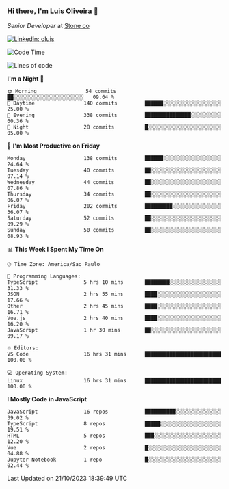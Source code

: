 ### Hi there, I'm Luis Oliveira 👋
*Senior Developer* at [Stone co](https://www.stone.com.br)  

[![Linkedin: oluis](https://img.shields.io/badge/-ooluis-blue?style=flat-square&logo=Linkedin&logoColor=white&link=https://www.linkedin.com/in/ooluis)](https://www.linkedin.com/in/ooluis/)

<!--START_SECTION:waka-->
![Code Time](http://img.shields.io/badge/Code%20Time-3%2C484%20hrs%203%20mins-blue)

![Lines of code](https://img.shields.io/badge/From%20Hello%20World%20I%27ve%20Written-340.9%20thousand%20lines%20of%20code-blue)

**I'm a Night 🦉** 

```text
🌞 Morning                54 commits          ██░░░░░░░░░░░░░░░░░░░░░░░   09.64 % 
🌆 Daytime                140 commits         ██████░░░░░░░░░░░░░░░░░░░   25.00 % 
🌃 Evening                338 commits         ███████████████░░░░░░░░░░   60.36 % 
🌙 Night                  28 commits          █░░░░░░░░░░░░░░░░░░░░░░░░   05.00 % 
```
📅 **I'm Most Productive on Friday** 

```text
Monday                   138 commits         ██████░░░░░░░░░░░░░░░░░░░   24.64 % 
Tuesday                  40 commits          ██░░░░░░░░░░░░░░░░░░░░░░░   07.14 % 
Wednesday                44 commits          ██░░░░░░░░░░░░░░░░░░░░░░░   07.86 % 
Thursday                 34 commits          ██░░░░░░░░░░░░░░░░░░░░░░░   06.07 % 
Friday                   202 commits         █████████░░░░░░░░░░░░░░░░   36.07 % 
Saturday                 52 commits          ██░░░░░░░░░░░░░░░░░░░░░░░   09.29 % 
Sunday                   50 commits          ██░░░░░░░░░░░░░░░░░░░░░░░   08.93 % 
```


📊 **This Week I Spent My Time On** 

```text
🕑︎ Time Zone: America/Sao_Paulo

💬 Programming Languages: 
TypeScript               5 hrs 10 mins       ████████░░░░░░░░░░░░░░░░░   31.33 % 
JSON                     2 hrs 55 mins       ████░░░░░░░░░░░░░░░░░░░░░   17.66 % 
Other                    2 hrs 45 mins       ████░░░░░░░░░░░░░░░░░░░░░   16.71 % 
Vue.js                   2 hrs 40 mins       ████░░░░░░░░░░░░░░░░░░░░░   16.20 % 
JavaScript               1 hr 30 mins        ██░░░░░░░░░░░░░░░░░░░░░░░   09.17 % 

🔥 Editors: 
VS Code                  16 hrs 31 mins      █████████████████████████   100.00 % 

💻 Operating System: 
Linux                    16 hrs 31 mins      █████████████████████████   100.00 % 
```

**I Mostly Code in JavaScript** 

```text
JavaScript               16 repos            ██████████░░░░░░░░░░░░░░░   39.02 % 
TypeScript               8 repos             █████░░░░░░░░░░░░░░░░░░░░   19.51 % 
HTML                     5 repos             ███░░░░░░░░░░░░░░░░░░░░░░   12.20 % 
Vue                      2 repos             █░░░░░░░░░░░░░░░░░░░░░░░░   04.88 % 
Jupyter Notebook         1 repo              █░░░░░░░░░░░░░░░░░░░░░░░░   02.44 % 
```




 Last Updated on 21/10/2023 18:39:49 UTC
<!--END_SECTION:waka-->
